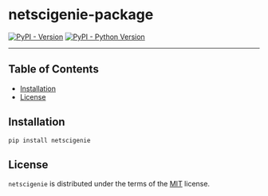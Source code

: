 # netscigenie-package

[![PyPI - Version](https://img.shields.io/pypi/v/netscigenie.svg)](https://pypi.org/project/netscigenie)
[![PyPI - Python Version](https://img.shields.io/pypi/pyversions/netscigenie.svg)](https://pypi.org/project/netscigenie)

-----

## Table of Contents

- [Installation](#installation)
- [License](#license)

## Installation

```console
pip install netscigenie
```

## License

`netscigenie` is distributed under the terms of the [MIT](https://spdx.org/licenses/MIT.html) license.
